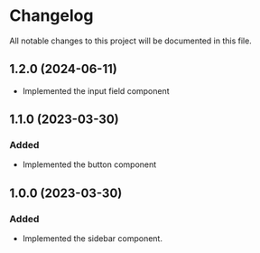 # Changelog
All notable changes to this project will be documented in this file.

## 1.2.0 (2024-06-11)
- Implemented the input field component

## 1.1.0 (2023-03-30)

### Added
- Implemented the button component

## 1.0.0 (2023-03-30)

### Added
- Implemented the sidebar component.
